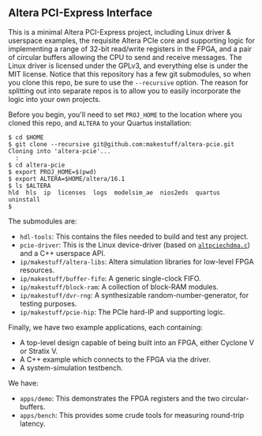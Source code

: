 ## Altera PCI-Express Interface
This is a minimal Altera PCI-Express project, including Linux driver & userspace examples, the requisite Altera PCIe core and supporting logic for implementing a range of 32-bit read/write registers in the FPGA, and a pair of circular buffers allowing the CPU to send and receive messages. The Linux driver is licensed
under the GPLv3, and everything else is under the MIT license. Notice that this repository has a few git submodules, so when you clone this repo, be sure to use the `--recursive` option. The reason for splitting out into separate repos is to allow you to easily incorporate the logic into your own projects.

Before you begin, you'll need to set `PROJ_HOME` to the location where you cloned this repo, and `ALTERA` to your Quartus installation:

    $ cd $HOME
    $ git clone --recursive git@github.com:makestuff/altera-pcie.git
    Cloning into 'altera-pcie'...
      :
    $ cd altera-pcie
    $ export PROJ_HOME=$(pwd)
    $ export ALTERA=$HOME/altera/16.1
    $ ls $ALTERA
    hld  hls  ip  licenses	logs  modelsim_ae  nios2eds  quartus  uninstall
    $

The submodules are:

  * `hdl-tools`: This contains the files needed to build and test any project.
  * `pcie-driver`: This is the Linux device-driver (based on [`altpciechdma.c`](https://elixir.bootlin.com/linux/v2.6.33.20/source/drivers/staging/altpciechdma/altpciechdma.c)) and a C++ userspace API.
  * `ip/makestuff/altera-libs`: Altera simulation libraries for low-level FPGA resources.
  * `ip/makestuff/buffer-fifo`: A generic single-clock FIFO.
  * `ip/makestuff/block-ram`: A collection of block-RAM modules.
  * `ip/makestuff/dvr-rng`: A synthesizable random-number-generator, for testing purposes.
  * `ip/makestuff/pcie-hip`: The PCIe hard-IP and supporting logic.

Finally, we have two example applications, each containing:
  * A top-level design capable of being built into an FPGA, either Cyclone V or Stratix V.
  * A C++ example which connects to the FPGA via the driver.
  * A system-simulation testbench.

We have:
  * `apps/demo`: This demonstrates the FPGA registers and the two circular-buffers.
  * `apps/bench`: This provides some crude tools for measuring round-trip latency.
